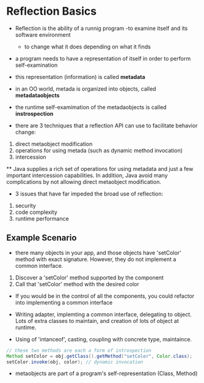 # Reflection Basics

- Reflection is the ability of a runnig program
  -to examine itself and its software environment
  - to change what it does depending on what it finds

- a program needs to have a representation of itself in order to perform self-examination
- this representation (information) is called **metadata**

- in an OO world, metada is organized into objects, called **metadataobjects**

- the runtime self-examimation of the metadaobjects is called **instrospection**

- there are 3 techniques that a reflection API can use to facilitate behavior change:

1. direct metaobject modification
2. operations for using metada (such as dynamic method invocation)
3. intercession

** Java supplies a rich set of operations for using metadata and just a few
important intercession capabilities. In addition, Java avoid many complications
by not allowing direct metaobject modification.


- 3 issues that have far impeded the broad use of reflection:

1. security
2. code complexity
3. runtime performance


## Example Scenario

- there many objects in your app, and those objects have 'setColor' method with
  exact signature. However, they do not implement a common interface.

1. Discover a 'setColor' method supported by the component
2. Call that 'setColor' method with the desired color

* If you would be in the control of all the components, you could refactor into
  implementing a common interface

* Writing adapter, implemting a common interface, delegating to object. Lots of
  extra classes to maintain, and creation of lots of object at runtime.

* Using of 'intanceof', casting, coupling with concrete type, maintaince.


```java
// these two methods are each a form of introspection
Method setColor = obj.getClass().getMethod("setColor", Color.class);
setColor.invoke(obj, color); // dynamic invocation
```

- metaobjects are part of a program's self-representation (Class, Method)

